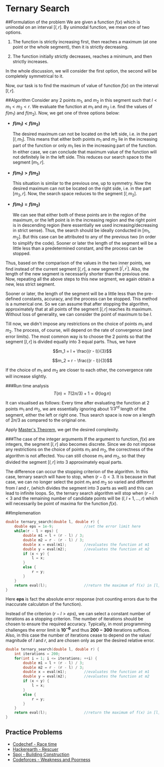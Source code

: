 <!--?title Ternary Search and its Applications -->

# Ternary Search

##Formulation of the problem
We are given a function $f(x)$ which is unimodal on an interval $[l, r]$. By unimodal function, we mean one of two options. 

1. The function is strictly increasing first, then reaches a maximum (at one point or the whole segment), then it is strictly decreasing. 

2. The function initially strictly decreases, reaches a minimum, and then strictly increases. 

In the whole discussion, we will consider the first option, the second will be completely symmetrical to it.

Now, our task is to find the maximum of value of function $f(x)$ on the interval $[l, r]$.

##Algorithm
Consider any 2 points $m_1$, and $m_2$ in this segment such that $l < m_1 < m_2 < r$. We evaluate the function at $m_1$ and $m_2$ i.e. find the values of $f(m_1)$ and $f(m_2)$. Now, we get one of three options below:

- **$f(m_1) < f (m_2)$**

  The desired maximum can not be located on the left side, i.e. in the part $[l, m_1]$. This means that either both points $m_1$ and $m_2$ lie in the increasing part of the function or only $m_1$ lies in the increasing part of the function. In either case, we can conclude that maximum value of the function will not definitely lie in the left side. This reduces our search space to the segment $[m_1, r]$.

- **$f(m_1) > f(m_2)$** 

  This situation is similar to the previous one, up to symmetry. Now the desired maximum can not be located on the right side, i.e. in the part $[m_2, r]$. Now, the search space reduces to the segment $[l, m_2]$.

- **$f(m_1) = f(m_2)$**

  We can see that either both of these points are in the region of the maximum, or the left point is in the increasing region and the right point is in descending region (here essentially we used increasing/decreasing in strict sense). Thus, the search should be ideally conducted in $[m_1, m_2]$. But this case can be attributed to any of the previous two (in order to simplify the code). Sooner or later the length of the segment will be a little less than a predetermined constant, and the process can be stopped.

Thus, based on the comparison of the values in the two inner points, we find instead of the current segment $[l, r]$, a new segment $[l^\prime, r^\prime]$. Also, the length of the new segment is necessarily shorter than the previous one. Now, repeating all the above steps to this new segment, we again obtain a new, less strict segment.

Sooner or later, the length of the segment will be a little less than the pre-defined constants, accuracy, and the process can be stopped. This method is a numerical one. So we can assume that after stopping the algorithm, approximately that at all points of the segment $[l, r]$ reaches its maximum. Without loss of generality, we can consider the point of maximum to be $l$.

Till now, we didn't impose any restrictions on the choice of points $m_1$ and $m_2$. The process, of course, will depend on the rate of convergence (and error limits). The most common way is to choose the 2 points so that the segment $[l, r]$ is divided equally into 3 equal parts. Thus, we have

$$m_1 = l + \frac{(r - l)}{3}$$

$$m_2 = r - \frac{(r - l)}{3}$$ 

If the choice of $m_1$ and $m_2$ are closer to each other, the convergence rate will increase slightly.

###Run time analysis
$$T(n) = T({2n}/{3}) + 1 = \Theta(\log n)$$

It can visualised as follows: Every time after evaluating the function at 2 points $m_1$ and $m_2$, we are essentially ignoring about ${1 / 3}^{rd}$ length of the segment, either the left or right one. Thus search space is now on a length of ${2n}/{3}$ as compared to the original one. 

Apply [Master's Theorem](https://en.wikipedia.org/wiki/Master_theorem), we get the desired complexity.

###The case of the integer arguments
If the argument to function, $f(x)$ are integers, the segment $[l, r]$ also becomes discrete. Since we do not impose any restrictions on the choice of points $m_1$ and $m_2$, the correctness of the algorithm is not affected. You can still choose $m_1$ and $m_2$, so that they divided the segment $[l, r]$ into 3 approximately equal parts.

The difference can occur the stopping criterion of the algorithm. In this case, ternary search will have to stop, when $(r - l) < 3$. It is because in that case, we can no longer select the point $m_1$ and $m_2$ so varied and different from $l$ and $r$, (which divides the segment into 3 parts as well) and this can lead to infinite loops. So, the ternary search algorithm will stop when $(r - l < 3$ and the remaining number of candidate points will be $(l, l + 1, \ldots, r)$ which will necessarily be point of maxima for the function $f(x)$.

##Implemenation
```cpp
double ternary_search(double l, double r) {
	double eps = 1e-9;				//set the error limit here
	while(r - l > eps) {
		double m1 = l + (r - l) / 3;
		double m2 = r - (r - l) / 3;
		double x = eval(m1);		//evaluates the function at m1
		double y = eval(m2);		//evaluates the function at m2
		if (x < y) {
			l = x;
		}
		else {
			r = y;
		}
	}
	return eval(l);					//return the maximum of f(x) in [l, r]
}
```

Here **eps** is fact the absolute error response (not counting errors due to the inaccurate calculaton of the function).

Instead of the criterion $(r - l > eps)$, we can select a constant number of iterations as a stopping criterion. The number of iterations should be chosen to ensure the required accuracy. Typically, in most programming challenges the error limit is **${10}^{-6}$** and thus **$200 - 300$** iterations suffices. Also, in this case the number of iterations cease to depend on the value/ magnitude of $l$ and $r$, and are chosen only as per the desired relative error.

```cpp
double ternary_search(double l, double r) {
	int iterations = 200;
	for(int i = 1; i <= iterations; ++i) {
		double m1 = l + (r - l) / 3;
		double m2 = r - (r - l) / 3;
		double x = eval(m1);		//evaluates the function at m1
		double y = eval(m2);		//evaluates the function at m2
		if (x < y) {
			l = x;
		}
		else {
			r = y;
		}
	}
	return eval(l);					//return the maximum of f(x) in [l, r]
}
```

## Practice Problems
- [Codechef - Race time](https://www.codechef.com/problems/AMCS03)
- [Hackerearth - Rescuer](https://www.hackerearth.com/september-circuits/algorithm/rescuer-1/)
- [Spoj - Building Construction](http://www.spoj.com/problems/KOPC12A/)
- [Codeforces - Weakness and Poorness](http://codeforces.com/problemset/problem/578/C)
